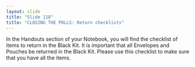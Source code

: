 ```yaml
---
layout: slide
title: "Slide 118"
title: "CLOSING THE POLLS: Return checklists"
---
```


In the Handouts section of your Notebook, you will find the checklist of items to return in the Black Kit. It is important that all Envelopes and Pouches be returned in the Black Kit. Please use this checklist to make sure that you have all the items.

